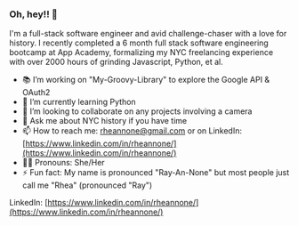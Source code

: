 ### Oh, hey!!  🥂


I'm a full-stack software engineer and avid challenge-chaser with a love for history. I recently completed a 6 month full stack software engineering bootcamp at App Academy, formalizing my NYC freelancing experience with over 2000 hours of grinding Javascript, Python, et al. 


- 📚 I’m working on "My-Groovy-Library" to explore the Google API & OAuth2
- 🐍 I’m currently learning Python 
- 👯 I’m looking to collaborate on any projects involving a camera
- 💬 Ask me about NYC history if you have time
- 📫 How to reach me: rheannone@gmail.com or on LinkedIn: [https://www.linkedin.com/in/rheannone/](https://www.linkedin.com/in/rheannone/)
- 💅🏻 Pronouns: She/Her
- ⚡ Fun fact: My name is pronounced "Ray-An-None" but most people just call me "Rhea" (pronounced "Ray")


LinkedIn: [https://www.linkedin.com/in/rheannone/](https://www.linkedin.com/in/rheannone/)
